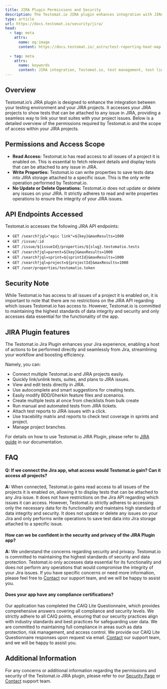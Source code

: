 ```yaml
---
title: JIRA Plugin Permissions and Security
description: The Testomat.io JIRA plugin enhances integration with JIRA projects by linking test cases to issues. It offers read access to project issues and writes properties for storing test data. The plugin ensures data security and performs no update or delete operations. Features include linking/unlinking tests, viewing/editing tests in JIRA, running tests, and attaching reports.
type: article
url: https://docs.testomat.io/security/jira/
head:
  - tag: meta
    attrs:
      name: og:image
      content: https://docs.testomat.io/_astro/test-reporting-heat-map.CoE-TwPN_Z20qVi.webp
      
  - tag: meta
    attrs:
      name: keywords
      content: JIRA integration, Testomat.io, test management, test linking, security, test data, API access, BDD, traceability matrix, test reports, JIRA plugin
---
```


## Overview
Testomat.io’s JIRA plugin is designed to enhance the integration between your testing environment and your JIRA projects. It accesses your JIRA projects to show tests that can be attached to any issue in JIRA, providing a seamless way to link your test suites with your project issues. Below is a detailed overview of the permissions required by Testomat.io and the scope of access within your JIRA projects.

## Permissions and Access Scope
- **Read Access:** Testomat.io has read access to all issues of a project it is enabled on. This is essential to fetch relevant details and display tests that can be attached to any issue in JIRA.
- **Write Properties:** Testomat.io can write properties to save tests data into JIRA storage attached to a specific issue. This is the only write operation performed by Testomat.io.
- **No Update or Delete Operations:** Testomat.io does not update or delete any issues on your JIRA. It strictly adheres to read and write properties operations to ensure the integrity of your JIRA issues.

## API Endpoints Accessed
Testomat.io accesses the following JIRA API endpoints:
- `GET /search?jql="epic link"=${key}&maxResults=1000`
- `GET /issue/:id`
- `GET /issue/${issueId}/properties/${slug}.testomatio.tests`
- `GET /search?jql=parent=${key}&maxResults=1000`
- `GET /search?jql=sprint=${sprintId}&maxResults=1000`
- `GET /search?jql=project=${projectId}&maxResults=1000`
- `GET /user/properties/testomatio.token`

## Security Note
While Testomat.io has access to all issues of a project it is enabled on, it is important to note that there are no restrictions on the JIRA API regarding which issues Testomat.io has access to. However, Testomat.io is committed to maintaining the highest standards of data integrity and security and only accesses data essential for the functionality of the app.

## JIRA Plugin features

The Testomat.io Jira Plugin enhances your Jira experience, enabling a host of actions to be performed directly and seamlessly from Jira, streamlining your workflow and boosting efficiency.

Namely, you can:

- Connect multiple Testomat.io and JIRA projects easily.
- Quickly link/unlink tests, suites, and plans to JIRA issues.
- View and edit tests directly in JIRA.
- Use autocomplete and smart suggestions for creating tests.
- Easily modify BDD/Gherkin feature files and scenarios.
- Create multiple tests at once from checklists from bulk create 
- Run manual and automated tests from JIRA tickets.
- Attach test reports to JIRA issues with a click.
- Use tracebility matrix and reports to check test coverage in sprints and project.
- Manage project branches.

For details on how to use Testomat.io JIRA Plugin, please refer to [JIRA guide](/usage/jira-plugin) in our documentation.

## FAQ

#### Q: If we connect the Jira app, what access would Testomat.io gain? Can it access all projects?
**A:** When connected, Testomat.io gains read access to all issues of the projects it is enabled on, allowing it to display tests that can be attached to any Jira issue. It does not have restrictions on the Jira API regarding which issues it can access. However, Testomat.io strictly adheres to accessing only the necessary data for its functionality and maintains high standards of data integrity and security. It does not update or delete any issues on your Jira and only performs write operations to save test data into Jira storage attached to a specific issue.

#### How can we be confident in the security and privacy of the JIRA Plugin app?
**A:** We understand the concerns regarding security and privacy. Testomat.io is committed to maintaining the highest standards of security and data protection. Testomat.io only accesses data essential for its functionality and does not perform any operations that would compromise the integrity of your Jira issues. If you have specific concerns or need more information, please feel free to [Contact](/contact-us/contact-us) our support team, and we will be happy to assist you.

#### Does your app have any compliance certifications?
Our application has completed the CAIQ Lite Questionnaire, which provides comprehensive answers covering all compliance and security levels. We strictly adhere to all CAIQ points, ensuring that our security practices align with industry standards and best practices for safeguarding user data. We are committed to maintaining full compliance in areas such as data protection, risk management, and access control. We provide our CAIQ Lite Questionnaire responses upon request via email. [Contact](/contact-us/contact-us) our support team, and we will be happy to assist you.


## Additional Information
For any concerns or additional information regarding the permissions and security of the Testomat.io JIRA plugin, please refer to our [Security Page](/security/overview) or [Contact](/contact-us/contact-us) support team.